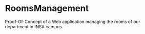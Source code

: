 # RoomsManagement
Proof-Of-Concept of a Web application managing the rooms of our department in INSA campus.
